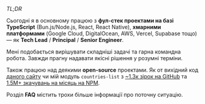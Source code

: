 _TL;DR_

Сьогодні я в основному працюю з **фул-стек проектами на базі TypeScript** (Bun.js/Node.js, React, React Native), **хмарними платформами** (Google Cloud, DigitalOcean, AWS, Vercel, Supabase тощо) &mdash; як **Tech&nbsp;Lead** / **Principal** / **Senior&nbsp;Engineer**.

Мені подобається вирішувати складніші задачі та гарна командна робота. Завжди прагну надавати якісні рішення у розумні терміни.

Також працюю над деякими **open-source** проектами. Як от вихідний код [даного сайту](https://github.com/dmythro/dmythro.com) чи мій модуль `countries-list` з [~1.3к зірок на GitHub](https://github.com/annexare/Countries) та [1.5M+ зкачувань на місяць на NPM](https://www.npmjs.com/package/countries-list).

Розділ **FAQ** містить трохи більше інформації про поточну ситуацію.
